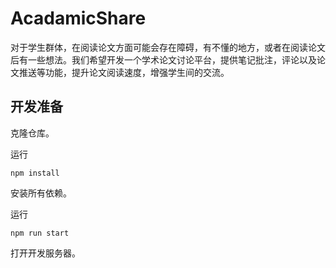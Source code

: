 # AcadamicShare

对于学生群体，在阅读论文方面可能会存在障碍，有不懂的地方，或者在阅读论文后有一些想法。我们希望开发一个学术论文讨论平台，提供笔记批注，评论以及论文推送等功能，提升论文阅读速度，增强学生间的交流。

## 开发准备

克隆仓库。

运行

``` shell
npm install
```

安装所有依赖。

运行

``` shell
npm run start
```

打开开发服务器。
